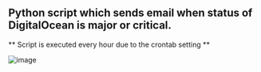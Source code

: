 ## Python script which sends email when status of DigitalOcean is major or critical. 


** Script is executed every hour due to the crontab setting **

![image](https://user-images.githubusercontent.com/93911073/204019529-e2ed1708-8d97-401f-b825-0a9207c0934d.png)
